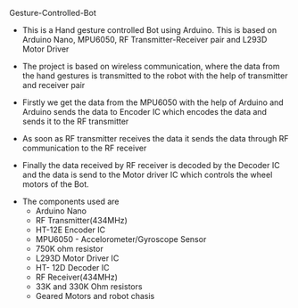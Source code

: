  Gesture-Controlled-Bot

* This is a Hand gesture controlled Bot using Arduino. This is based on Arduino Nano, MPU6050, RF Transmitter-Receiver pair and L293D Motor Driver

* The project is based on wireless communication, where the data from the hand gestures is transmitted to the robot with the help of transmitter and receiver pair

* Firstly we get the data from the MPU6050 with the help of Arduino and Arduino sends the data to Encoder IC which encodes the data and sends it to the RF transmitter

* As soon as RF transmitter receives the data it sends the data through RF communication to the RF receiver

* Finally the data received by RF receiver is decoded by the Decoder IC and the data is send to the Motor driver IC which controls the wheel motors of the Bot.

- The components used are
  * Arduino Nano
  * RF Transmitter(434MHz)
  * HT-12E Encoder IC
  * MPU6050 - Accelorometer/Gyroscope Sensor
  * 750K ohm resistor
  * L293D Motor Driver IC
  * HT- 12D Decoder IC
  * RF Receiver(434MHz)
  * 33K and 330K Ohm resistors
  * Geared Motors and robot chasis
  
